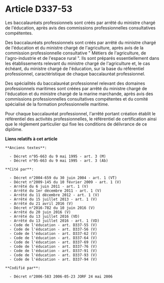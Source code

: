 # Article D337-53

Les baccalauréats professionnels sont créés par arrêté du ministre chargé de l'éducation, après avis des commissions
professionnelles consultatives compétentes.

Des baccalauréats professionnels sont créés par arrêté du ministre chargé de l'éducation et du ministre chargé de
l'agriculture, après avis de la commission professionnelle consultative " Métiers de l'agriculture, de l'agro-industrie et de
l'espace rural ". Ils sont préparés essentiellement dans les établissements relevant du ministre chargé de l'agriculture et,
le cas échéant, du ministre chargé de l'éducation, sur la base du référentiel professionnel, caractéristique de chaque
baccalauréat professionnel.

Des spécialités du baccalauréat professionnel relevant des domaines professionnels maritimes sont créées par arrêté du
ministre chargé de l'éducation et du ministre chargé de la marine marchande, après avis des commissions professionnelles
consultatives compétentes et du comité spécialisé de la formation professionnelle maritime.

Pour chaque baccalauréat professionnel, l'arrêté portant création établit le référentiel des activités professionnelles, le
référentiel de certification ainsi que le règlement particulier qui fixe les conditions de délivrance de ce diplôme.

**Liens relatifs à cet article**

	**Anciens textes**:

	  - Décret n°95-663 du 9 mai 1995 - art. 3 (M)
	  - Décret n°95-663 du 9 mai 1995 - art. 3 (Ab)

	**Cité par**:

	  - Décret n°2004-659 du 30 juin 2004 - art. 1 (VT)
	  - Décret n°2009-145 du 10 février 2009 - art. 1 (V)
	  - Arrêté du 6 juin 2011 - art. 1 (V)
	  - Arrêté du 1er décembre 2011 - art. 1 (V)
	  - Arrêté du 11 décembre 2012 - art. 1 (V)
	  - Arrêté du 15 juillet 2013 - art. 1 (V)
	  - Arrêté du 21 avril 2016 (V)
	  - Décret n°2016-782 du 10 juin 2016 (V)
	  - Arrêté du 20 juin 2016 (V)
	  - Arrêté du 13 juillet 2016 (VD)
	  - Arrêté du 13 juillet 2016 - art. 1 (VD)
	  - Code de l'éducation - art. D337-55 (V)
	  - Code de l'éducation - art. D337-56 (V)
	  - Code de l'éducation - art. D337-62 (V)
	  - Code de l'éducation - art. D337-64 (V)
	  - Code de l'éducation - art. D337-69 (V)
	  - Code de l'éducation - art. D337-76 (V)
	  - Code de l'éducation - art. D337-91 (V)
	  - Code de l'éducation - art. D337-93 (V)
	  - Code de l'éducation - art. D337-94 (V)

	**Codifié par**:

	  - Décret n°2006-583 2006-05-23 JORF 24 mai 2006
